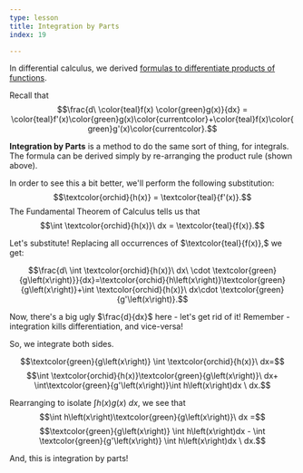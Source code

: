 ```yaml
---
type: lesson
title: Integration by Parts
index: 19

---
```


In differential calculus, we derived [formulas to differentiate products of functions](/learn/calculus/differential/methods).

Recall that $$\frac{d\ \color{teal}f(x) \color{green}g(x)}{dx} = \color{teal}f'(x)\color{green}g(x)\color{currentcolor}+\color{teal}f(x)\color{green}g'(x)\color{currentcolor}.$$

**Integration by Parts** is a method to do the same sort of thing, for integrals. The formula can be derived simply by re-arranging the product rule (shown above).

In order to see this a bit better, we'll perform the following substitution: $$\textcolor{orchid}{h(x)} = \textcolor{teal}{f'(x)}.$$ The Fundamental Theorem of Calculus tells us that $$\int \textcolor{orchid}{h(x)}\ dx = \textcolor{teal}{f(x)}.$$

Let's substitute! Replacing all occurrences of $\textcolor{teal}{f(x)},$ we get: 

$$\frac{d\ \int \textcolor{orchid}{h(x)}\ dx\ \cdot \textcolor{green}{g\left(x\right)}}{dx}=\textcolor{orchid}{h\left(x\right)}\textcolor{green}{g\left(x\right)}+\int \textcolor{orchid}{h(x)}\ dx\cdot \textcolor{green}{g'\left(x\right)}.$$

Now, there's a big ugly $\frac{d}{dx}$ here - let's get rid of it! Remember - integration kills differentiation, and vice-versa!

So, we integrate both sides.


$$\textcolor{green}{g\left(x\right)} \int \textcolor{orchid}{h(x)}\ dx=$$ $$\int \textcolor{orchid}{h(x)}\textcolor{green}{g\left(x\right)}\ dx+ \int\textcolor{green}{g'\left(x\right)}\int h\left(x\right)dx \ dx.$$

Rearranging to isolate $\int h\left(x\right)g\left(x\right)\ dx$, we see that
$$\int h\left(x\right)\textcolor{green}{g\left(x\right)}\ dx =$$ $$\textcolor{green}{g\left(x\right)} \int h\left(x\right)dx - \int \textcolor{green}{g'\left(x\right)} \int h\left(x\right)dx \ dx.$$ 


And, this is integration by parts! 
<!--stackedit_data:
eyJoaXN0b3J5IjpbMTA2MjE0NjkyMywtMTU1MTMyMzA0NSw5OT
M1NjA3NDMsLTI3MDQyMzE4NiwxOTExNTYyODM0LDE0NzU0NzA5
MTIsLTcwOTQyMTE2Ml19
-->